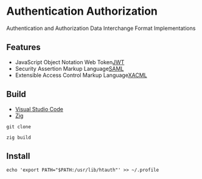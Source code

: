 [JWT]: https://jwt.io/
[SAML]: https://wiki.oasis-open.org/security/FrontPage
[VSCode]: https://code.visualstudio.com/docs
[XACML]: https://www.oasis-open.org/standards/
[Zig Language]: https://ziglang.org/

# Authentication Authorization

Authentication and Authorization Data Interchange Format Implementations

## Features

- JavaScript Object Notation Web Token[JWT]
- Security Assertion Markup Language[SAML]
- Extensible Access Control Markup Language[XACML]

## Build

- [Visual Studio Code][VSCode]
- [Zig][Zig Language]

```shell
git clone

zig build
```

## Install

```shell
echo 'export PATH="$PATH:/usr/lib/htauth"' >> ~/.profile
```
